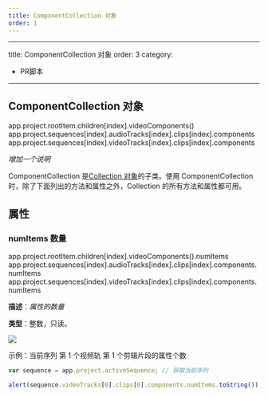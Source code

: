```yaml
---
title: ComponentCollection 对象
order: 1
---
```


---
title: ComponentCollection 对象
order: 3
category:

- PR脚本

---

## ComponentCollection 对象

app.project.rootItem.children[index].videoComponents()
app.project.sequences[index].audioTracks[index].clips[index].components
app.project.sequences[index].videoTracks[index].clips[index].components

_增加一个说明_

ComponentCollection 是[Collection 对象](https://ppro-scripting.docsforadobe.dev/collection/collection.html#collection)的子类。使用 ComponentCollection 时，除了下面列出的方法和属性之外，Collection 的所有方法和属性都可用。

## 属性

### numItems 数量

app.project.rootItem.children[index].videoComponents().numItems
app.project.sequences[index].audioTracks[index].clips[index].components.numItems
app.project.sequences[index].videoTracks[index].clips[index].components.numItems

**描述**：_属性的数量_

**类型**：整数，只读。

![](https://cdn.yuelili.com/20211028181806.png)

示例：当前序列 第 1 个视频轨 第 1 个剪辑片段的属性个数

```javascript
var sequence = app.project.activeSequence; // 获取当前序列

alert(sequence.videoTracks[0].clips[0].components.numItems.toString()); // 属性的数量
```
